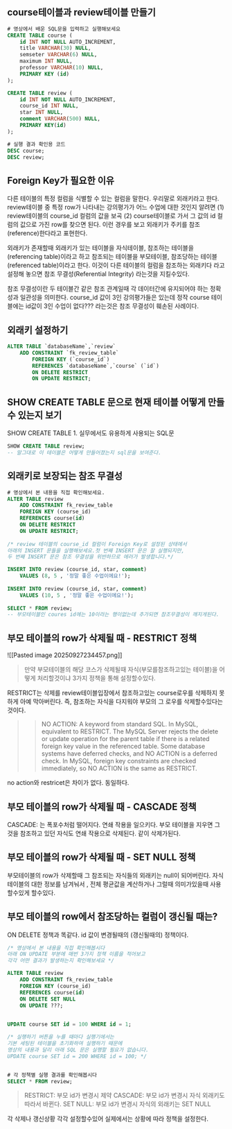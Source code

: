 ## course테이블과 review테이블 만들기
```sql
# 영상에서 배운 SQL문을 입력하고 실행해보세요
CREATE TABLE course (
    id INT NOT NULL AUTO_INCREMENT,
    title VARCHAR(30) NULL,
    semseter VARCHAR(6) NULL,
    maximum INT NULL,
    professor VARCHAR(10) NULL,
    PRIMARY KEY (id)
);

CREATE TABLE review (
    id INT NOT NULL AUTO_INCREMENT,
    course_id INT NULL,
    star INT NULL,
    comment VARCHAR(500) NULL,
    PRIMARY KEY(id)
);

# 실행 결과 확인용 코드
DESC course;
DESC review;
```

## Foreign Key가 필요한 이유
다른 테이블의 특정 컬럼을 식별할 수 있는 컬럼을 말한다. 우리말로 외래키라고 한다.
review테이블 중 특정 row가 나타내는 강의평가가 어느 수업에 대한 것인지 알려면
	(1) review테이블의 course_id 컬럼의 값을 보곡
	(2) course테이블로 가서 그 값의  id 컬럼의 값으로 가진 row를 찾으면 된다.
이런 경우를 보고 외래키가 주키를 참조(reference)한다라고 표현한다.

외래키가 존재할때 외래키가 있는 테이블을 자식테이블, 참조하는 테이블을 (referencing table)이라고 하고 참조되는 테이블을 부모테이블, 참조당하는  테이블(referenced table)이라고 한다.
이것이 다른 테이블의 컬럼을 참조하는 외래키다 라고 설정해 놓으면 참조 무결성(Referential Integrity) 라는것을 지킬수있다.

참조 무결성이란 두 테이블간 같은 참조 관계일때
각  데이터간에 유지되어야 하는 정확성과 일관성을 의미한다.
course_id 값이 3인 강의평가들은 있는데 정작 course 테이블에는 id값이 3인 수업이 없다??? 라는것은 참조 무결성이 훼손된 사례이다.

## 외래키 설정하기
```sql
ALTER TABLE `databaseName`,`review`
    ADD CONSTRAINT `fk_review_table`
        FOREIGN KEY (`course_id`)
        REFERENCES `databaseName`,`course` (`id`)
        ON DELETE RESTRICT
        ON UPDATE RESTRICT;
```

## SHOW CREATE TABLE 문으로 현재 테이블 어떻게 만들 수 있는지 보기
SHOW CREATE TABLE
	1. 실무에서도 유용하게 사용되는  SQL문
```sql
SHOW CREATE TABLE review;
-- 말그대로 이 테이블은 어떻게 만들어졌는지 sql문을 보여준다.
```

## 외래키로 보장되는 참조 무결성
```sql
# 영상에서 본 내용을 직접 확인해보세요.
ALTER TABLE review 
    ADD CONSTRAINT fk_review_table
    FOREIGN KEY (course_id)
    REFERENCES course(id)
    ON DELETE RESTRICT
    ON UPDATE RESTRICT;
    
/* review 테이블의 course_id 컬럼이 Foreign Key로 설정된 상태에서 
아래의 INSERT 문들을 실행해보세요.첫 번째 INSERT 문은 잘 실행되지만,
두 번째 INSERT 문은 참조 무결성을 위반하므로 에러가 발생합니다.*/

INSERT INTO review (course_id, star, comment)
    VALUES (8, 5 , '정말 좋은 수업이에요!');
    
INSERT INTO review (course_id, star, comment)
    VALUES (10, 5 , '정말 좋은 수업이에요!');
    
SELECT * FROM review;
-- 부모테이블인 coures id에는 10이라는 행이없는데 추가되면 참조무결성이 깨지게된다.
```

## 부모 테이블의 row가 삭제될 때 - RESTRICT 정책
![[Pasted image 20250927234457.png]]
> 만약 부모테이블의 해당 코스가 삭제될때 자식(부모를참조하고있는 테이블)을 어떻게 처리할것이냐
> 3가지 정책을 통해 설정할수있다.

RESTRICT는 삭제를 review테이블입장에서 참조하고있는  course로우를 삭제하지 못하게 아예 막아버린다. 즉, 참조하는 자식을 다지워야 부모의 그 로우를 삭제할수있다는 것이다.

>> NO ACTION: A keyword from standard SQL. In MySQL, equivalent to RESTRICT. The MySQL Server rejects the delete or update operation for the parent table if there is a related foreign key value in the referenced table. Some database systems have deferred checks, and NO ACTION is a deferred check. In MySQL, foreign key constraints are checked immediately, so NO ACTION is the same as RESTRICT.

no action와 restricet은 차이가 없다. 동일하다.
## 부모 테이블의 row가 삭제될 때 - CASCADE 정책
CASCADE: 는 폭포수처럼 떨어지다. 연쇄 작용을 일으키다.
부모 테이블을 지우면 그것을 참조하고 있던 자식도 연쇄 작용으로 삭제된다.
같이 삭제가된다.

## 부모 테이블의 row가 삭제될 때 - SET NULL 정책
부모테이블의 row가 삭제할때 그 참조되는 자식들의 외래키는 null이 되어버린다.
자식테이블의 대한 정보를 남겨눠서 , 전체 평균값을 계산하거나 그럴때 의미가있을때 사용할수있게 할수있다.

## 부모 테이블의 row에서 참조당하는 컬럼이 갱신될 때는?
ON DELETE 정책과 똑같다. id 값이 변경될때의 (갱신될때의) 정책이다.
```sql
/* 영상에서 본 내용을 직접 확인해봅시다
아래 ON UPDATE 부분에 매번 3가지 정책 이름을 적어보고 
각각 어떤 결과가 발생하는지 확인해보세요 */

ALTER TABLE review 
    ADD CONSTRAINT fk_review_table
    FOREIGN KEY (course_id)
    REFERENCES course(id)
    ON DELETE SET NULL
    ON UPDATE ???;
    

UPDATE course SET id = 100 WHERE id = 1;

/* 실행하기 버튼을 누를 때마다 실행기에서는 
기본 세팅된 테이블을 초기화하여 실행하기 때문에 
영상의 내용과 달리 아래 SQL 문은 실행할 필요가 없습니다.
UPDATE course SET id = 200 WHERE id = 100; */ 


# 각 정책별 실행 결과를 확인해봅시다 
SELECT * FROM review;
```
> RESTRICT: 부모 id가 변경시 제약
> CASCADE: 부모 id가 변경시 자식 외래키도 따라서 바뀐다.
> SET NULL: 부모  id가 변경시 자식의 외래키는 SET NULL

각 삭제나  갱신상황 각각 설정할수있어 실제에서는 상황에 따라 정책을 설정한다.